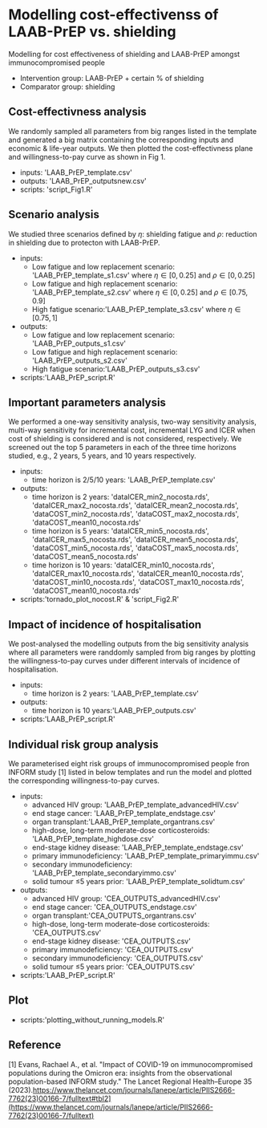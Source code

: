 # Modelling cost-effectivenss of LAAB-PrEP vs. shielding 
Modelling for cost effectiveness of shielding and LAAB-PrEP amongst immunocompromised people
* Intervention group: LAAB-PrEP + certain % of shielding
* Comparator group: shielding 
## Cost-effectivness analysis 
We randomly sampled all parameters from big ranges listed in the template and generated a big matrix containing the corresponding inputs and economic & life-year outputs. We then plotted the cost-effectivness plane and willingness-to-pay curve as shown in Fig 1. 
 * inputs: 'LAAB_PrEP_template.csv'
 * outputs: 'LAAB_PrEP_outputsnew.csv'
 * scripts: 'script_Fig1.R'

## Scenario analysis
We studied three scenarios defined by $\eta$: shielding fatigue and $\rho$: reduction in shielding due to protecton with LAAB-PrEP.
 * inputs:
   + Low fatigue and low replacement scenario: 'LAAB_PrEP_template_s1.csv' where $\eta \in [0,0.25]$ and $\rho \in [0,0.25]$
   + Low fatigue and high replacement scenario: 'LAAB_PrEP_template_s2.csv' where $\eta \in [0,0.25]$ and $\rho \in [0.75,0.9]$
   + High fatigue scenario:'LAAB_PrEP_template_s3.csv' where $\eta \in [0.75,1]$
 * outputs:
   + Low fatigue and low replacement scenario: 'LAAB_PrEP_outputs_s1.csv'
   + Low fatigue and high replacement scenario: 'LAAB_PrEP_outputs_s2.csv'
   + High fatigue scenario:'LAAB_PrEP_outputs_s3.csv'
 * scripts:'LAAB_PrEP_script.R'
   
## Important parameters analysis
We performed a one-way sensitivity analysis, two-way sensitivity analysis, multi-way sensitivity for incremental cost, incremental LYG and ICER when cost of shielding is considered and is not considered, respectively. We screened out the top 5 parameters in each of the three time horizons studied, e.g., 2 years, 5 years, and 10 years respectively. 
 * inputs:
   + time horizon is 2/5/10 years: 'LAAB_PrEP_template.csv'
 * outputs:
   + time horizon is 2 years: 'dataICER_min2_nocosta.rds', 'dataICER_max2_nocosta.rds', 'dataICER_mean2_nocosta.rds', 'dataCOST_min2_nocosta.rds', 'dataCOST_max2_nocosta.rds', 'dataCOST_mean10_nocosta.rds'
   + time horizon is 5 years: 'dataICER_min5_nocosta.rds', 'dataICER_max5_nocosta.rds', 'dataICER_mean5_nocosta.rds', 'dataCOST_min5_nocosta.rds', 'dataCOST_max5_nocosta.rds', 'dataCOST_mean5_nocosta.rds'
   + time horizon is 10 years: 'dataICER_min10_nocosta.rds', 'dataICER_max10_nocosta.rds', 'dataICER_mean10_nocosta.rds', 'dataCOST_min10_nocosta.rds', 'dataCOST_max10_nocosta.rds', 'dataCOST_mean10_nocosta.rds'
 * scripts:'tornado_plot_nocost.R' & 'script_Fig2.R'

## Impact of incidence of hospitalisation
We post-analysed the modelling outputs from the big sensitivity analysis where all parameters were randdomly sampled from big ranges by plotting the willingness-to-pay curves under different intervals of incidence of hospitalisation. 
* inputs:
   + time horizon is 2 years: 'LAAB_PrEP_template.csv'
 * outputs:
   + time horizon is 10 years:'LAAB_PrEP_outputs.csv'
 * scripts:'LAAB_PrEP_script.R'
   
## Individual risk group analysis
We parameterised eight risk groups of immunocompromised people fron INFORM study [1] listed in below templates and run the model and plotted the corresponding willingness-to-pay curves.  
* inputs:
   + advanced HIV group: 'LAAB_PrEP_template_advancedHIV.csv'
   + end stage cancer: 'LAAB_PrEP_template_endstage.csv'
   + organ transplant:'LAAB_PrEP_template_organtrans.csv'
   + high-dose, long-term moderate-dose corticosteroids: 'LAAB_PrEP_template_highdose.csv'
   + end-stage kidney disease: 'LAAB_PrEP_template_endstage.csv'
   + primary immunodeficiency: 'LAAB_PrEP_template_primaryimmu.csv'
   + secondary immunodeficiency: 'LAAB_PrEP_template_secondaryimmo.csv'
   + solid tumour ≤5 years prior: 'LAAB_PrEP_template_solidtum.csv'
 * outputs:
   + advanced HIV group: 'CEA_OUTPUTS_advancedHIV.csv'
   + end stage cancer: 'CEA_OUTPUTS_endstage.csv'
   + organ transplant:'CEA_OUTPUTS_organtrans.csv'
   + high-dose, long-term moderate-dose corticosteroids: 'CEA_OUTPUTS.csv'
   + end-stage kidney disease: 'CEA_OUTPUTS.csv'
   + primary immunodeficiency: 'CEA_OUTPUTS.csv'
   + secondary immunodeficiency: 'CEA_OUTPUTS.csv'
   + solid tumour ≤5 years prior: 'CEA_OUTPUTS.csv'
 * scripts:'LAAB_PrEP_script.R'

## Plot
 * scripts:'plotting_without_running_models.R'

## Reference
[1] Evans, Rachael A., et al. "Impact of COVID-19 on immunocompromised populations during the Omicron era: insights from the observational population-based INFORM study." The Lancet Regional Health–Europe 35 (2023).https://www.thelancet.com/journals/lanepe/article/PIIS2666-7762(23)00166-7/fulltext#tbl2](https://www.thelancet.com/journals/lanepe/article/PIIS2666-7762(23)00166-7/fulltext)

